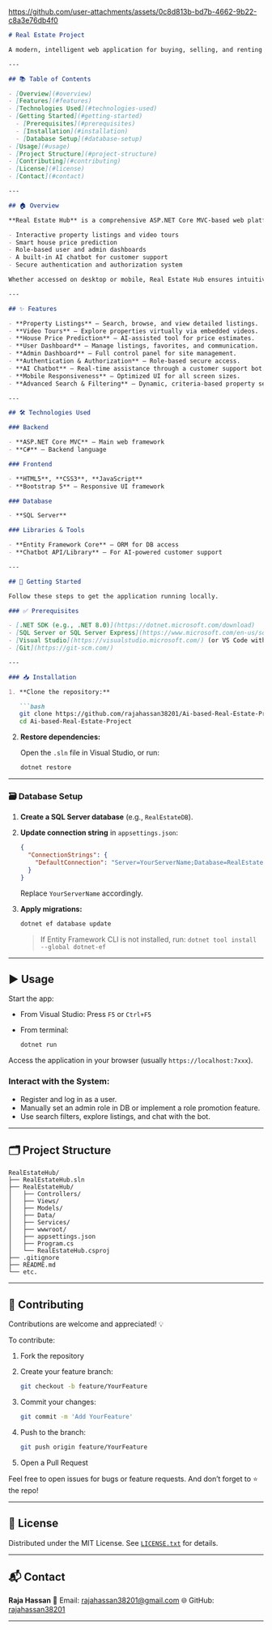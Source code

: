 
https://github.com/user-attachments/assets/0c8d813b-bd7b-4662-9b22-c8a3e76db4f0



````markdown
# Real Estate Project

A modern, intelligent web application for buying, selling, and renting properties—powered by ASP.NET Core MVC.

---

## 📚 Table of Contents

- [Overview](#overview)
- [Features](#features)
- [Technologies Used](#technologies-used)
- [Getting Started](#getting-started)
  - [Prerequisites](#prerequisites)
  - [Installation](#installation)
  - [Database Setup](#database-setup)
- [Usage](#usage)
- [Project Structure](#project-structure)
- [Contributing](#contributing)
- [License](#license)
- [Contact](#contact)

---

## 🏠 Overview

**Real Estate Hub** is a comprehensive ASP.NET Core MVC-based web platform designed to streamline property transactions—buying, selling, or renting. It delivers a feature-rich and responsive user experience that includes:

- Interactive property listings and video tours
- Smart house price prediction
- Role-based user and admin dashboards
- A built-in AI chatbot for customer support
- Secure authentication and authorization system

Whether accessed on desktop or mobile, Real Estate Hub ensures intuitive and seamless interaction.

---

## ✨ Features

- **Property Listings** – Search, browse, and view detailed listings.
- **Video Tours** – Explore properties virtually via embedded videos.
- **House Price Prediction** – AI-assisted tool for price estimates.
- **User Dashboard** – Manage listings, favorites, and communication.
- **Admin Dashboard** – Full control panel for site management.
- **Authentication & Authorization** – Role-based secure access.
- **AI Chatbot** – Real-time assistance through a customer support bot.
- **Mobile Responsiveness** – Optimized UI for all screen sizes.
- **Advanced Search & Filtering** – Dynamic, criteria-based property search.

---

## 🛠 Technologies Used

### Backend

- **ASP.NET Core MVC** – Main web framework
- **C#** – Backend language

### Frontend

- **HTML5**, **CSS3**, **JavaScript**
- **Bootstrap 5** – Responsive UI framework

### Database

- **SQL Server**

### Libraries & Tools

- **Entity Framework Core** – ORM for DB access
- **Chatbot API/Library** – For AI-powered customer support

---

## 🚀 Getting Started

Follow these steps to get the application running locally.

### ✅ Prerequisites

- [.NET SDK (e.g., .NET 8.0)](https://dotnet.microsoft.com/download)
- [SQL Server or SQL Server Express](https://www.microsoft.com/en-us/sql-server/sql-server-downloads)
- [Visual Studio](https://visualstudio.microsoft.com/) (or VS Code with C# extensions)
- [Git](https://git-scm.com/)

---

### 📥 Installation

1. **Clone the repository:**

   ```bash
   git clone https://github.com/rajahassan38201/Ai-based-Real-Estate-Project.git
   cd Ai-based-Real-Estate-Project
````

2. **Restore dependencies:**

   Open the `.sln` file in Visual Studio, or run:

   ```bash
   dotnet restore
   ```

---

### 🗃 Database Setup

1. **Create a SQL Server database** (e.g., `RealEstateDB`).

2. **Update connection string** in `appsettings.json`:

   ```json
   {
     "ConnectionStrings": {
       "DefaultConnection": "Server=YourServerName;Database=RealEstateDB;Trusted_Connection=True;MultipleActiveResultSets=true;TrustServerCertificate=True"
     }
   }
   ```

   Replace `YourServerName` accordingly.

3. **Apply migrations:**

   ```bash
   dotnet ef database update
   ```

   > If Entity Framework CLI is not installed, run:
   > `dotnet tool install --global dotnet-ef`

---

## ▶️ Usage

Start the app:

* From Visual Studio: Press `F5` or `Ctrl+F5`
* From terminal:

  ```bash
  dotnet run
  ```

Access the application in your browser (usually `https://localhost:7xxx`).

### Interact with the System:

* Register and log in as a user.
* Manually set an admin role in DB or implement a role promotion feature.
* Use search filters, explore listings, and chat with the bot.

---

## 🗂 Project Structure

```plaintext
RealEstateHub/
├── RealEstateHub.sln
├── RealEstateHub/
│   ├── Controllers/         
│   ├── Views/               
│   ├── Models/              
│   ├── Data/                
│   ├── Services/            
│   ├── wwwroot/             
│   ├── appsettings.json     
│   ├── Program.cs           
│   └── RealEstateHub.csproj 
├── .gitignore               
├── README.md                
└── etc.
```

---

## 🤝 Contributing

Contributions are welcome and appreciated! 💡

To contribute:

1. Fork the repository
2. Create your feature branch:

   ```bash
   git checkout -b feature/YourFeature
   ```
3. Commit your changes:

   ```bash
   git commit -m 'Add YourFeature'
   ```
4. Push to the branch:

   ```bash
   git push origin feature/YourFeature
   ```
5. Open a Pull Request

Feel free to open issues for bugs or feature requests. And don’t forget to ⭐ the repo!

---

## 📄 License

Distributed under the MIT License. See [`LICENSE.txt`](./LICENSE.txt) for details.

---

## 📬 Contact

**Raja Hassan**
📧 Email: [rajahassan38201@gmail.com](mailto:rajahassan38201@gmail.com)
🌐 GitHub: [rajahassan38201](https://github.com/rajahassan38201)

---


